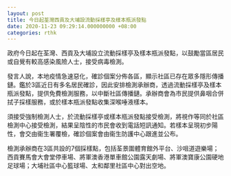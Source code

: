 ```yaml
---
layout: post
title: 今日起荃灣西貢及大埔設流動採樣亭及樣本瓶派發點
date: 2020-11-23 09:29:14.000000000 +08:00
categories: rthk
---
```


政府今日起在荃灣、西貢及大埔設立流動採樣亭及樣本瓶派發點，以鼓勵當區居民或自覺有較高感染風險人士，接受病毒檢測。

發言人說，本地疫情急速惡化，確診個案分佈各區，顯示社區已存在眾多隱形傳播鏈。鑑於3區近日有多名居民確診，因此安排檢測承辦商，透過流動採樣亭及樣本瓶派發點，提供免費檢測服務，以中斷社區傳播鏈。承辦商會為市民提供鼻咽合併拭子採樣服務，或於樣本瓶派發點收集深喉唾液樣本。

須接受強制檢測人士，於流動採樣亭或樣本瓶派發點接受檢測，將視作等同於社區檢測中心接受檢測，結果呈陰性的市民會收到電話短訊通知。若樣本呈現初步陽性，會交由衞生署覆檢，確診個案會由衞生防護中心跟進並公布。

檢測承辦商在3區共設的7個採樣點，包括荃景圍體育館外平台、沙咀道遊樂場；西貢賽馬會大會堂停車場、將軍澳香港單車館公園露天劇場、將軍澳寶康公園硬地足球場；大埔社區中心籃球場、太和鄰里社區中心對出空地。
　　
